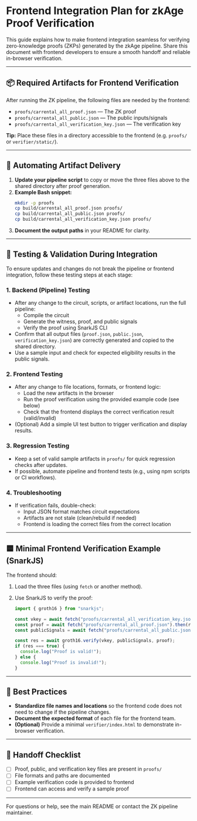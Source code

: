 # Frontend Integration Plan for zkAge Proof Verification

This guide explains how to make frontend integration seamless for verifying zero-knowledge proofs (ZKPs) generated by the zkAge pipeline. Share this document with frontend developers to ensure a smooth handoff and reliable in-browser verification.

---

## 📦 Required Artifacts for Frontend Verification

After running the ZK pipeline, the following files are needed by the frontend:

- `proofs/carrental_all_proof.json` — The ZK proof
- `proofs/carrental_all_public.json` — The public inputs/signals
- `proofs/carrental_all_verification_key.json` — The verification key

**Tip:** Place these files in a directory accessible to the frontend (e.g. `proofs/` or `verifier/static/`).

---

## 🚚 Automating Artifact Delivery

1. **Update your pipeline script** to copy or move the three files above to the shared directory after proof generation.
2. **Example Bash snippet:**
   ```bash
   mkdir -p proofs
   cp build/carrental_all_proof.json proofs/
   cp build/carrental_all_public.json proofs/
   cp build/carrental_all_verification_key.json proofs/
   ```
3. **Document the output paths** in your README for clarity.

---

## 🧪 Testing & Validation During Integration

To ensure updates and changes do not break the pipeline or frontend integration, follow these testing steps at each stage:

### 1. Backend (Pipeline) Testing
- After any change to the circuit, scripts, or artifact locations, run the full pipeline:
  - Compile the circuit
  - Generate the witness, proof, and public signals
  - Verify the proof using SnarkJS CLI
- Confirm that all output files (`proof.json`, `public.json`, `verification_key.json`) are correctly generated and copied to the shared directory.
- Use a sample input and check for expected eligibility results in the public signals.

### 2. Frontend Testing
- After any change to file locations, formats, or frontend logic:
  - Load the new artifacts in the browser
  - Run the proof verification using the provided example code (see below)
  - Check that the frontend displays the correct verification result (valid/invalid)
- (Optional) Add a simple UI test button to trigger verification and display results.

### 3. Regression Testing
- Keep a set of valid sample artifacts in `proofs/` for quick regression checks after updates.
- If possible, automate pipeline and frontend tests (e.g., using npm scripts or CI workflows).

### 4. Troubleshooting
- If verification fails, double-check:
  - Input JSON format matches circuit expectations
  - Artifacts are not stale (clean/rebuild if needed)
  - Frontend is loading the correct files from the correct location

---

## 🟦 Minimal Frontend Verification Example (SnarkJS)

The frontend should:

1. Load the three files (using `fetch` or another method).
2. Use SnarkJS to verify the proof:

   ```js
   import { groth16 } from "snarkjs";

   const vkey = await fetch("proofs/carrental_all_verification_key.json").then(r => r.json());
   const proof = await fetch("proofs/carrental_all_proof.json").then(r => r.json());
   const publicSignals = await fetch("proofs/carrental_all_public.json").then(r => r.json());

   const res = await groth16.verify(vkey, publicSignals, proof);
   if (res === true) {
     console.log("Proof is valid!");
   } else {
     console.log("Proof is invalid!");
   }
   ```

---

## 📝 Best Practices

- **Standardize file names and locations** so the frontend code does not need to change if the pipeline changes.
- **Document the expected format** of each file for the frontend team.
- **(Optional)** Provide a minimal `verifier/index.html` to demonstrate in-browser verification.

---

## 🔗 Handoff Checklist

- [ ] Proof, public, and verification key files are present in `proofs/`
- [ ] File formats and paths are documented
- [ ] Example verification code is provided to frontend
- [ ] Frontend can access and verify a sample proof

---

For questions or help, see the main README or contact the ZK pipeline maintainer.
